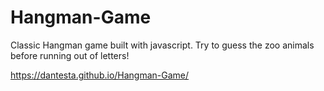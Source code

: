 # Hangman-Game

Classic Hangman game built with javascript. Try to guess the zoo animals before running out of letters!

https://dantesta.github.io/Hangman-Game/
